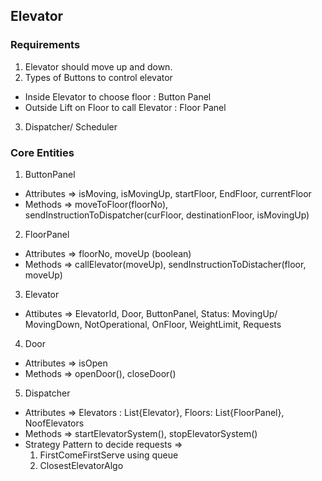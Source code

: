 ## Elevator

### Requirements
1. Elevator should move up and down.
2. Types of Buttons to control elevator
- Inside Elevator to choose floor : Button Panel
- Outside Lift on Floor to call Elevator : Floor Panel
3. Dispatcher/ Scheduler

### Core Entities
1. ButtonPanel
- Attributes => isMoving, isMovingUp, startFloor, EndFloor, currentFloor
- Methods => moveToFloor(floorNo), sendInstructionToDispatcher(curFloor, destinationFloor, isMovingUp)

2. FloorPanel
- Attributes => floorNo, moveUp (boolean)
- Methods => callElevator(moveUp), sendInstructionToDistacher(floor, moveUp)

3. Elevator
- Attibutes => ElevatorId, Door, ButtonPanel, Status: MovingUp/ MovingDown, NotOperational, OnFloor, WeightLimit, Requests

4. Door
- Attributes => isOpen
- Methods => openDoor(), closeDoor()

5. Dispatcher
- Attributes => Elevators : List{Elevator}, Floors: List{FloorPanel}, NoofElevators
- Methods => startElevatorSystem(), stopElevatorSystem()
- Strategy Pattern to decide requests => 
    1. FirstComeFirstServe using queue
    2. ClosestElevatorAlgo




